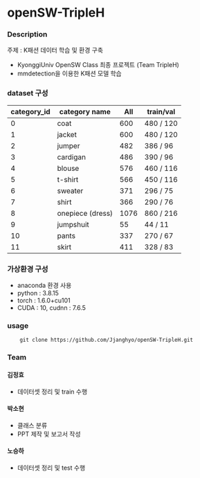 # openSW-TripleH

### Description
주제 : K패션 데이터 학습 및 환경 구축
- KyonggiUniv OpenSW Class 최종 프로젝트 (Team TripleH)
- mmdetection을 이용한 K패션 모델 학습
### dataset 구성
|category_id|category name|All|train/val|
|--|--|--|--|
|0|coat|600|480 / 120|
|1|jacket|600|480 / 120|
|2|jumper|482|386 / 96|
|3|cardigan|486|390 / 96|
|4|blouse|576|460 / 116|
|5|t-shirt|566| 450 / 116|
|6|sweater|371| 296 / 75|
|7|shirt|366| 290 / 76 |
|8|onepiece (dress)|1076| 860 / 216|
|9|jumpshuit|55| 44 / 11|
|10|pants|337|270 / 67 |
|11|skirt|411|328 / 83|

### 가상환경 구성
- anaconda 환경 사용
- python : 3.8.15
- torch : 1.6.0+cu101
- CUDA : 10, cudnn : 7.6.5

### usage
```
    git clone https://github.com/Jjanghyo/openSW-TripleH.git
```
### Team
#### 김정효
- 데이터셋 정리 및 train 수행
#### 박소현
- 클래스 분류
- PPT 제작 및 보고서 작성
#### 노승하
- 데이터셋 정리 및 test 수행